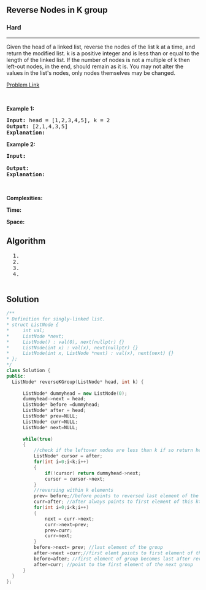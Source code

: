 <h2>Reverse Nodes in K group</h2>
<h3>Hard</h3><hr>
<div><p>
Given the head of a linked list, reverse the nodes of the list k at a time, and return the modified list.
k is a positive integer and is less than or equal to the length of the linked list. If the number of nodes is not a multiple of k then left-out nodes, in the end, should remain as it is.
You may not alter the values in the list's nodes, only nodes themselves may be changed.

 
</p>


[Problem Link](https://leetcode.com/problems/reverse-nodes-in-k-group/)

<p>&nbsp;</p>
<p><strong>Example 1:</strong></p>

      
 
<pre><strong>Input:</strong> head = [1,2,3,4,5], k = 2
<strong>Output:</strong> [2,1,4,3,5]
<strong>Explanation:</strong> 
</pre>

<p><strong>Example 2:</strong></p>

<pre><strong>Input:</strong> 
     
<strong>Output:</strong> 
<strong>Explanation:</strong> 
</pre>

<p>&nbsp;</p>
<p><strong>Complexities:</strong></p>
<strong>Time:</strong> 
  
<strong>Space:</strong> 
  <h2> Algorithm </h2>
 <pre>
  1. 
  2.
  3. 
  4. 
  </pre>
  <h2> Solution </h2>
  
  ``` c++ 
/**
 * Definition for singly-linked list.
 * struct ListNode {
 *     int val;
 *     ListNode *next;
 *     ListNode() : val(0), next(nullptr) {}
 *     ListNode(int x) : val(x), next(nullptr) {}
 *     ListNode(int x, ListNode *next) : val(x), next(next) {}
 * };
 */
class Solution {
public:
    ListNode* reverseKGroup(ListNode* head, int k) {
        
        ListNode* dummyhead = new ListNode(0);
        dummyhead->next = head;
        ListNode* before =dummyhead;
        ListNode* after = head;
        ListNode* prev=NULL;
        ListNode* curr=NULL;
        ListNode* next=NULL;
        
        while(true)
        {
            //check if the leftover nodes are less than k if so return head
            ListNode* cursor = after;
            for(int i=0;i<k;i++)
            {
                if(!cursor) return dummyhead->next;
                cursor = cursor->next;
            }
            //reversing within k elements
            prev= before;//before points to reversed last element of the last group
            curr=after; //after always points to first element of this kth group
            for(int i=0;i<k;i++)
            {
                next = curr->next;
                curr->next=prev;
                prev=curr;
                curr=next;
            }
            before->next= prev; //last element of the group
            after->next =curr;//first elemt points to first element of the next group
            before=after; //first element of group becomes last after reversal
            after=curr; //point to the first element of the next group
        }
    }
};
  ```
</div>
